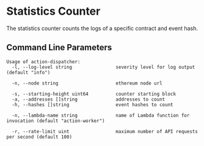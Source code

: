 # Statistics Counter

The statistics counter counts the logs of a specific contract and event hash.

## Command Line Parameters

```
Usage of action-dispatcher:
  -l, --log-level string                severity level for log output (default "info")
  
  -n, --node string                     ethereum node url
  
  -s, --starting-height uint64          counter starting block
  -a, --addresses []string              addresses to count
  -h, --hashes []string                 event hashes to count
  
  -n, --lambda-name string              name of Lambda function for invocation (default "action-worker")

  -r, --rate-limit uint                 maximum number of API requests per second (default 100)
```
